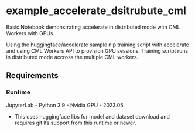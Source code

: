 # example_accelerate_dsitrubute_cml
Basic Notebook demonstrating accelerate in distributed mode with CML Workers with GPUs.

Using the huggingface/accelerate sample nlp training script with accelerate and using CML Workers API to provision GPU sessions.
Training script runs in distributed mode accross the multiple CML workers.

## Requirements
### Runtime
JupyterLab - Python 3.9 - Nvidia GPU - 2023.05
- This uses huggingface libs for model and dataset download and requires git lfs support from this runtime or newer.
